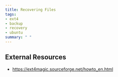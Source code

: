```yaml
---
title: Recovering Files
tags:
- ext4
- backup
- recovery
- ubuntu
summary: " "
---
```


## External Resources

* <https://ext4magic.sourceforge.net/howto_en.html>